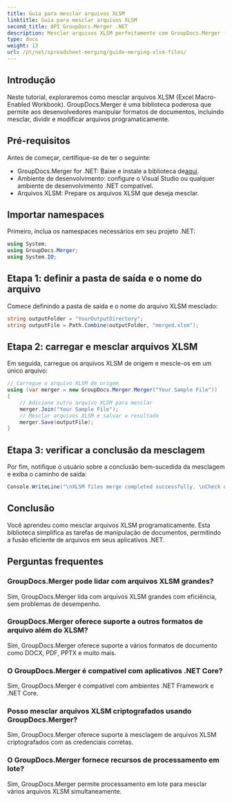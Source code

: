 ```yaml
---
title: Guia para mesclar arquivos XLSM
linktitle: Guia para mesclar arquivos XLSM
second_title: API GroupDocs.Merger .NET
description: Mesclar arquivos XLSM perfeitamente com GroupDocs.Merger for .NET. Combine pastas de trabalho do Excel de maneira eficiente e programática. Aprimore seus recursos de manipulação de documentos.
type: docs
weight: 13
url: /pt/net/spreadsheet-merging/guide-merging-xlsm-files/
---
```

## Introdução
Neste tutorial, exploraremos como mesclar arquivos XLSM (Excel Macro-Enabled Workbook). GroupDocs.Merger é uma biblioteca poderosa que permite aos desenvolvedores manipular formatos de documentos, incluindo mesclar, dividir e modificar arquivos programaticamente.
## Pré-requisitos
Antes de começar, certifique-se de ter o seguinte:
-  GroupDocs.Merger for .NET: Baixe e instale a biblioteca de[aqui](https://releases.groupdocs.com/merger/net/).
- Ambiente de desenvolvimento: configure o Visual Studio ou qualquer ambiente de desenvolvimento .NET compatível.
- Arquivos XLSM: Prepare os arquivos XLSM que deseja mesclar.

## Importar namespaces
Primeiro, inclua os namespaces necessários em seu projeto .NET:
```csharp
using System; 
using GroupDocs.Merger;
using System.IO;
```
## Etapa 1: definir a pasta de saída e o nome do arquivo
Comece definindo a pasta de saída e o nome do arquivo XLSM mesclado:
```csharp
string outputFolder = "YourOutputDirectory";
string outputFile = Path.Combine(outputFolder, "merged.xlsm");
```
## Etapa 2: carregar e mesclar arquivos XLSM
Em seguida, carregue os arquivos XLSM de origem e mescle-os em um único arquivo:
```csharp
// Carregue o arquivo XLSM de origem
using (var merger = new GroupDocs.Merger.Merger("Your Sample File"))
{
    // Adicione outro arquivo XLSM para mesclar
    merger.Join("Your Sample File");
    // Mesclar arquivos XLSM e salvar o resultado
    merger.Save(outputFile);
}
```
## Etapa 3: verificar a conclusão da mesclagem
Por fim, notifique o usuário sobre a conclusão bem-sucedida da mesclagem e exiba o caminho de saída:
```csharp
Console.WriteLine("\nXLSM files merge completed successfully. \nCheck output in {0}", outputFolder);
```

## Conclusão
Você aprendeu como mesclar arquivos XLSM programaticamente. Esta biblioteca simplifica as tarefas de manipulação de documentos, permitindo a fusão eficiente de arquivos em seus aplicativos .NET.

## Perguntas frequentes
### GroupDocs.Merger pode lidar com arquivos XLSM grandes?
Sim, GroupDocs.Merger lida com arquivos XLSM grandes com eficiência, sem problemas de desempenho.
### GroupDocs.Merger oferece suporte a outros formatos de arquivo além do XLSM?
Sim, GroupDocs.Merger oferece suporte a vários formatos de documento como DOCX, PDF, PPTX e muito mais.
### O GroupDocs.Merger é compatível com aplicativos .NET Core?
Sim, GroupDocs.Merger é compatível com ambientes .NET Framework e .NET Core.
### Posso mesclar arquivos XLSM criptografados usando GroupDocs.Merger?
Sim, GroupDocs.Merger oferece suporte à mesclagem de arquivos XLSM criptografados com as credenciais corretas.
### O GroupDocs.Merger fornece recursos de processamento em lote?
Sim, GroupDocs.Merger permite processamento em lote para mesclar vários arquivos XLSM simultaneamente.